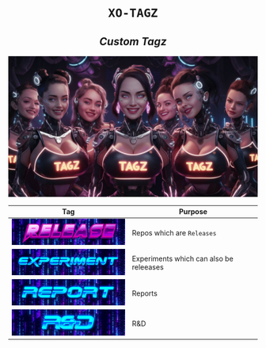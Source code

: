 
<h1 align="center"><code>XO-TAGZ</code></h1>
<h2 align="center"><i>Custom Tagz</i></h2>

![](./gfx/x.jpeg)

Tag | Purpose
--- | --- 
![](./gfx/a.png) | Repos which are `Releases`
![](./gfx/e.png) | Experiments which can also be releeases
![](./gfx/o.png) | Reports 
![](./gfx/r.png) | R&D 

